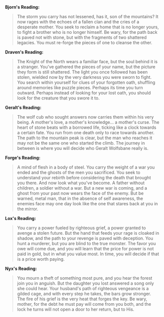 **Bjorn's Reading:**
> The storm you carry has not lessened, has it, son of the mountains? It now rages with the echoes of a fallen clan and the cries of a desperate mother. You seek to reclaim a home that is no longer yours, to fight a brother who is no longer himself. Be wary, for the path back is paved not with stone, but with the fragments of two shattered legacies. You must re-forge the pieces of one to cleanse the other.

**Draven's Reading:**
> The Knight of the North wears a familiar face, but the soul behind it is a stranger. You've gathered the pieces of your name, but the picture they form is still shattered. The light you once followed has been stolen, wielded now by the very darkness you were sworn to fight. You search within yourself for clues of your forgotten oath, shuffling around memories like puzzle pieces. Perhaps its time you turn outward. Perhaps instead of looking for your lost oath, you should look for the creature that you swore it to.

**Geralt's Reading:**
> The wolf cub who sought answers now carries them within his very being. A mother's love, a mother's knowledge... a mother's curse. The heart of stone beats with a borrowed life, ticking like a clock towards a certain fate. You run from one death only to race towards another. The path to the mountain peak is clear, but the man who reaches it may not be the same one who started the climb. The journey in between is where you will decide who Geralt Wolfsbane really is.

**Forge's Reading:**
> A mind of flesh in a body of steel. You carry the weight of a war you ended and the ghosts of the men you sacrificed. You seek to understand your rebirth before considering the death that brought you there. And now look what you've become. A father without children, a soldier without a war. But a new war is coming, and a ghost from your past now wears the face of the enemy. But be warned, metal man, that in the absence of self awareness, the enemies face may one day look like the one that stares back at you in the mirror.

**Lox's Reading:**
> You carry a power fueled by righteous grief, a power granted to avenge a stolen future. But the hand that feeds your rage is cloaked in shadow, and the path to your revenge is paved with deception. You hunt a murderer, but you are blind to the true monster. The favor you owe will come due, and you will learn that the price for power is not paid in gold, but in what you value most. In time, you will decide if that is a price worth paying.

**Nyx's Reading:**
> You mourn a theft of something most pure, and you hear the forest join you in anguish. But the daughter you lost answered a song only she could hear. Your husband's path of righteous vengeance is a gilded cage, and with every step he takes, the bars grow stronger. The fire of his grief is the very heat that forges the key. Be wary, mother, for the debt he must pay will come from you both, and the lock he turns will not open a door to her return, but to His.